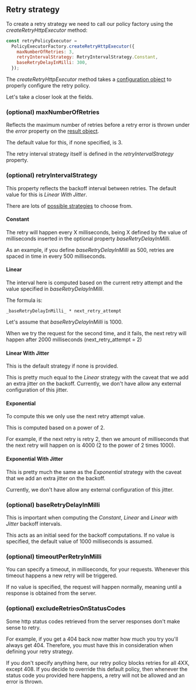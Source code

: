 ## Retry strategy

To create a retry strategy we need to call our policy factory using the _createRetryHttpExecutor_ method:

```js
const retryPolicyExecutor =
  PolicyExecutorFactory.createRetryHttpExecutor({
    maxNumberOfRetries: 3,
    retryIntervalStrategy: RetryIntervalStrategy.Constant,
    baseRetryDelayInMilli: 300,
  });
```

The _createRetryHttpExecutor_ method takes a [configuration object](../../../src/retry/models/retry-policy-type.ts) to properly configure the retry policy.

Let's take a closer look at the fields.

### (optional) maxNumberOfRetries
Reflects the maximum number of retries before a retry error is thrown under the _error_ property on the [result object](../../result/result.md).

The default value for this, if none specified, is 3.

The retry interval strategy itself is defined in the _retryIntervalStrategy_ property.


### (optional) retryIntervalStrategy
This property reflects the backoff interval between retries. The default value for this is _Linear With Jitter_.

There are lots of [possible strategies](../../../src/retry/models/retry-interval-options.ts) to choose from.

#### Constant
The retry will happen every X milliseconds, being X defined by the value of milliseconds inserted in the optional property _baseRetryDelayInMilli_.

As an example, if you define _baseRetryDelayInMilli_ as 500, retries are spaced in time in every 500 milliseconds. 

#### Linear
The interval here is computed based on the current retry attempt and the value specified in _baseRetryDelayInMilli_.

The formula is:
```
_baseRetryDelayInMilli_ * next_retry_attempt
```

Let's assume that _baseRetryDelayInMilli_ is 1000.

When we try the request for the second time, and it fails, the next retry will happen after 2000 milliseconds (next_retry_attempt = 2)


#### Linear With Jitter
This is the default strategy if none is provided.

This is pretty much equal to the _Linear_ strategy with the caveat that we add an extra jitter on the backoff. Currently, we don't have allow any external configuration of this jitter.


#### Exponential
To compute this we only use the next retry attempt value.

This is computed based on a power of 2.

For example, if the next retry is retry 2, then we amount of milliseconds that the next retry will happen on is 4000 (2 to the power of 2 times 1000).


#### Exponential With Jitter
This is pretty much the same as the _Exponential_ strategy with the caveat that we add an extra jitter on the backoff.

Currently, we don't have allow any external configuration of this jitter.


### (optional) baseRetryDelayInMilli
This is important when computing the _Constant_, _Linear_ and _Linear with Jitter_ backoff intervals.

This acts as an initial seed for the backoff computations. If no value is specified, the default value of 1000 milliseconds is assumed. 


### (optional) timeoutPerRetryInMilli
You can specify a timeout, in milliseconds, for your requests. Whenever this timeout happens a new retry will be triggered.

If no value is specified, the request will happen normally, meaning until a response is obtained from the server.


### (optional) excludeRetriesOnStatusCodes
Some http status codes retrieved from the server responses don't make sense to retry.

For example, if you get a 404 back now matter how much you try you'll always get 404. Therefore, you must have this in consideration when defining your retry strategy.

If you don't specify anything here, our retry policy blocks retries for all 4XX, except 408.
If you decide to override this default policy, then whenever the status code you provided here happens, a retry will not be allowed and an error is thrown.